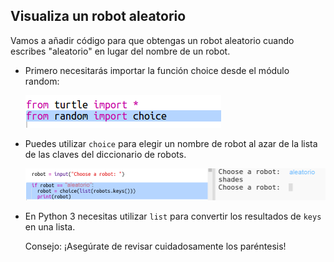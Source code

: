 ## Visualiza un robot aleatorio

Vamos a añadir código para que obtengas un robot aleatorio cuando escribes "aleatorio" en lugar del nombre de un robot.

+ Primero necesitarás importar la función choice desde el módulo random:
    
    ![captura de pantalla](images/robotrumps-random.png)

+ Puedes utilizar `choice` para elegir un nombre de robot al azar de la lista de las claves del diccionario de robots.
    
    ![captura de pantalla](images/robotrumps-choice.png)

+ En Python 3 necesitas utilizar `list` para convertir los resultados de `keys` en una lista.
    
    Consejo: ¡Asegúrate de revisar cuidadosamente los paréntesis!
